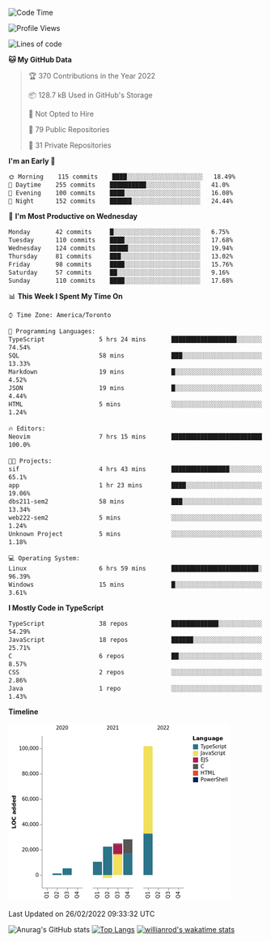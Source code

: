 <!--START_SECTION:waka-->
![Code Time](http://img.shields.io/badge/Code%20Time-161%20hrs%2030%20mins-blue)

![Profile Views](http://img.shields.io/badge/Profile%20Views-27-blue)

![Lines of code](https://img.shields.io/badge/From%20Hello%20World%20I%27ve%20Written-192%20Thousand%20lines%20of%20code-blue)

**🐱 My GitHub Data** 

> 🏆 370 Contributions in the Year 2022
 > 
> 📦 128.7 kB Used in GitHub's Storage 
 > 
> 🚫 Not Opted to Hire
 > 
> 📜 79 Public Repositories 
 > 
> 🔑 31 Private Repositories  
 > 
**I'm an Early 🐤** 

```text
🌞 Morning    115 commits    ████░░░░░░░░░░░░░░░░░░░░░   18.49% 
🌆 Daytime    255 commits    ██████████░░░░░░░░░░░░░░░   41.0% 
🌃 Evening    100 commits    ████░░░░░░░░░░░░░░░░░░░░░   16.08% 
🌙 Night      152 commits    ██████░░░░░░░░░░░░░░░░░░░   24.44%

```
📅 **I'm Most Productive on Wednesday** 

```text
Monday       42 commits     █░░░░░░░░░░░░░░░░░░░░░░░░   6.75% 
Tuesday      110 commits    ████░░░░░░░░░░░░░░░░░░░░░   17.68% 
Wednesday    124 commits    █████░░░░░░░░░░░░░░░░░░░░   19.94% 
Thursday     81 commits     ███░░░░░░░░░░░░░░░░░░░░░░   13.02% 
Friday       98 commits     ████░░░░░░░░░░░░░░░░░░░░░   15.76% 
Saturday     57 commits     ██░░░░░░░░░░░░░░░░░░░░░░░   9.16% 
Sunday       110 commits    ████░░░░░░░░░░░░░░░░░░░░░   17.68%

```


📊 **This Week I Spent My Time On** 

```text
⌚︎ Time Zone: America/Toronto

💬 Programming Languages: 
TypeScript               5 hrs 24 mins       ██████████████████░░░░░░░   74.54% 
SQL                      58 mins             ███░░░░░░░░░░░░░░░░░░░░░░   13.33% 
Markdown                 19 mins             █░░░░░░░░░░░░░░░░░░░░░░░░   4.52% 
JSON                     19 mins             █░░░░░░░░░░░░░░░░░░░░░░░░   4.44% 
HTML                     5 mins              ░░░░░░░░░░░░░░░░░░░░░░░░░   1.24%

🔥 Editors: 
Neovim                   7 hrs 15 mins       █████████████████████████   100.0%

🐱‍💻 Projects: 
sif                      4 hrs 43 mins       ████████████████░░░░░░░░░   65.1% 
app                      1 hr 23 mins        ████░░░░░░░░░░░░░░░░░░░░░   19.06% 
dbs211-sem2              58 mins             ███░░░░░░░░░░░░░░░░░░░░░░   13.34% 
web222-sem2              5 mins              ░░░░░░░░░░░░░░░░░░░░░░░░░   1.24% 
Unknown Project          5 mins              ░░░░░░░░░░░░░░░░░░░░░░░░░   1.18%

💻 Operating System: 
Linux                    6 hrs 59 mins       ████████████████████████░   96.39% 
Windows                  15 mins             █░░░░░░░░░░░░░░░░░░░░░░░░   3.61%

```

**I Mostly Code in TypeScript** 

```text
TypeScript               38 repos            █████████████░░░░░░░░░░░░   54.29% 
JavaScript               18 repos            ██████░░░░░░░░░░░░░░░░░░░   25.71% 
C                        6 repos             ██░░░░░░░░░░░░░░░░░░░░░░░   8.57% 
CSS                      2 repos             ░░░░░░░░░░░░░░░░░░░░░░░░░   2.86% 
Java                     1 repo              ░░░░░░░░░░░░░░░░░░░░░░░░░   1.43%

```


**Timeline**

![Chart not found](https://raw.githubusercontent.com/wise-introvert/wise-introvert/master/charts/bar_graph.png) 


 Last Updated on 26/02/2022 09:33:32 UTC
<!--END_SECTION:waka-->

![Anurag's GitHub stats](https://github-readme-stats.vercel.app/api?username=wise-introvert&count_private=true&show_icons=true)
[![Top Langs](https://github-readme-stats.vercel.app/api/top-langs/?username=wise-introvert&langs_count=10)](https://github.com/anuraghazra/github-readme-stats)
[![willianrod's wakatime stats](https://github-readme-stats.vercel.app/api/wakatime?username=wiseintrovert)](https://github.com/anuraghazra/github-readme-stats)
